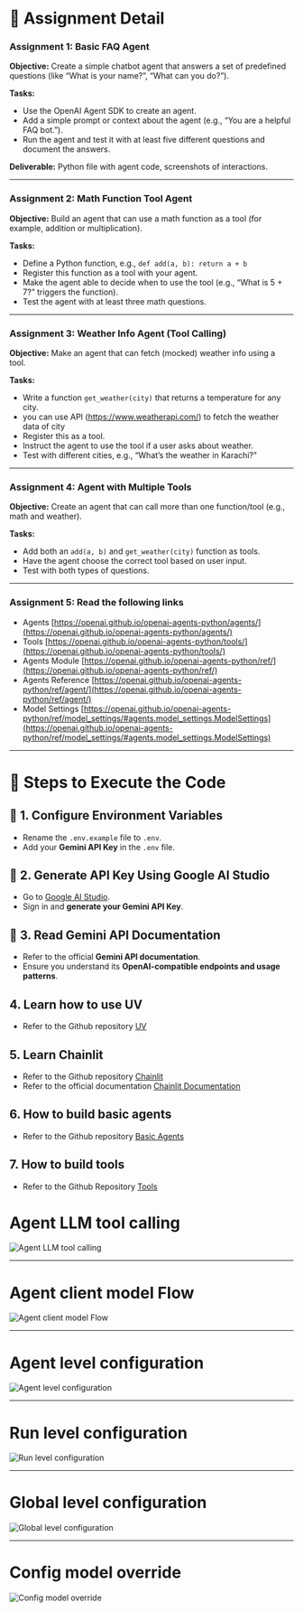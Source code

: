 # 📘 Assignment Detail

### **Assignment 1: Basic FAQ Agent**

**Objective:**
Create a simple chatbot agent that answers a set of predefined questions (like “What is your name?”, “What can you do?”).

**Tasks:**

* Use the OpenAI Agent SDK to create an agent.
* Add a simple prompt or context about the agent (e.g., “You are a helpful FAQ bot.”).
* Run the agent and test it with at least five different questions and document the answers.

**Deliverable:**
Python file with agent code, screenshots of interactions.

---

### **Assignment 2: Math Function Tool Agent**

**Objective:**
Build an agent that can use a math function as a tool (for example, addition or multiplication).

**Tasks:**

* Define a Python function, e.g., `def add(a, b): return a + b`
* Register this function as a tool with your agent.
* Make the agent able to decide when to use the tool (e.g., “What is 5 + 7?” triggers the function).
* Test the agent with at least three math questions.


---

### **Assignment 3: Weather Info Agent (Tool Calling)**

**Objective:**
Make an agent that can fetch (mocked) weather info using a tool.

**Tasks:**

* Write a function `get_weather(city)` that returns a temperature for any city.
* you can use API (<https://www.weatherapi.com/>) to fetch the weather data of city
* Register this as a tool.
* Instruct the agent to use the tool if a user asks about weather.
* Test with different cities, e.g., “What’s the weather in Karachi?”

---

### **Assignment 4: Agent with Multiple Tools**

**Objective:**
Create an agent that can call more than one function/tool (e.g., math and weather).

**Tasks:**

* Add both an `add(a, b)` and `get_weather(city)` function as tools.
* Have the agent choose the correct tool based on user input.
* Test with both types of questions.

---

### **Assignment 5: Read the following links**
 - Agents [https://openai.github.io/openai-agents-python/agents/](https://openai.github.io/openai-agents-python/agents/)
 - Tools [https://openai.github.io/openai-agents-python/tools/](https://openai.github.io/openai-agents-python/tools/)
 - Agents Module [https://openai.github.io/openai-agents-python/ref/](https://openai.github.io/openai-agents-python/ref/)
 - Agents Reference [https://openai.github.io/openai-agents-python/ref/agent/](https://openai.github.io/openai-agents-python/ref/agent/)
 - Model Settings [https://openai.github.io/openai-agents-python/ref/model_settings/#agents.model_settings.ModelSettings](https://openai.github.io/openai-agents-python/ref/model_settings/#agents.model_settings.ModelSettings)

---

# 📘 Steps to Execute the Code 
## 🔐 1. Configure Environment Variables
- Rename the `.env.example` file to `.env`.
- Add your **Gemini API Key** in the `.env` file.

## 🧪 2. Generate API Key Using Google AI Studio
- Go to [Google AI Studio](https://makersuite.google.com/app).
- Sign in and **generate your Gemini API Key**.

## 📄 3. Read Gemini API Documentation
- Refer to the official **Gemini API documentation**.
- Ensure you understand its **OpenAI-compatible endpoints and usage patterns**.

## 4. Learn how to use UV
- Refer to the Github repository [UV](https://github.com/panaversity/learn-agentic-ai/tree/main/01_ai_agents_first/01_uv)

## 5. Learn Chainlit
- Refer to the Github repository [Chainlit](https://github.com/panaversity/learn-agentic-ai/tree/main/01_ai_agents_first/05_chainlit)
- Refer to the official documentation [Chainlit Documentation](https://docs.chainlit.io/get-started/overview)

## 6. How to build basic agents
- Refer to the Github repository [Basic Agents](https://github.com/panaversity/learn-agentic-ai/tree/main/01_ai_agents_first/04_hello_agent)

## 7. How to build tools
- Refer to the Github Repository [Tools](https://github.com/panaversity/learn-agentic-ai/tree/main/01_ai_agents_first/08_tools)

# Agent LLM tool calling

![Agent LLM tool calling](images/agent-llm-tool-calling.png)

---

# Agent client model Flow

![Agent client model Flow](images/agent-client-model-flow.png)

---

# Agent level configuration

![Agent level configuration](images/agent-level-configuration.png)

---

# Run level configuration

![Run level configuration](images/run-level-configuration.png)

---

# Global level configuration

![Global level configuration](images/Global-configuration-level.png)

---

# Config model override

![Config model override](images/config-model-override.png)

